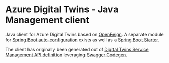 # Azure Digital Twins - Java Management client

Java client for Azure Digital Twins based on [OpenFeign](https://github.com/OpenFeign). A separate module for [Spring Boot auto-configuration](/azure-digital-twins-management-client-spring-autoconfiguration) exists as well as a [Spring Boot Starter](/azure-digital-twins-spring-boot-starters/azure-digital-twins-management-client-starter).

The client has originally been generated out of [Digital Twins Service Management API definition](https://docs.westcentralus.azuresmartspaces.net/management/swagger) leveraging [Swagger Codegen](https://swagger.io/tools/swagger-codegen/).
